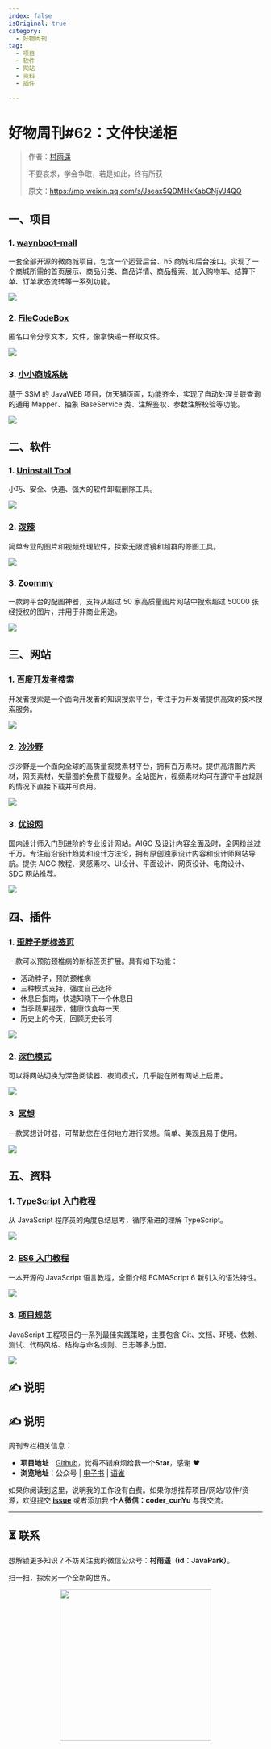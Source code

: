 ```yaml
---
index: false
isOriginal: true
category:
  - 好物周刊
tag:
  - 项目
  - 软件
  - 网站
  - 资料
  - 插件

---
```


# 好物周刊#62：文件快递柜

> 作者：[村雨遥](https://github.com/cunyu1943)
> 
> 不要哀求，学会争取，若是如此，终有所获
> 
> 原文：https://mp.weixin.qq.com/s/Jseax5QDMHxKabCNjVJ4QQ

## 一、项目

### 1. [waynboot-mall](https://github.com/wayn111/waynboot-admin)

一套全部开源的微商城项目，包含一个运营后台、h5 商城和后台接口。实现了一个商城所需的首页展示、商品分类、商品详情、商品搜索、加入购物车、结算下单、订单状态流转等一系列功能。

![](assets/0622-0628/1719226191696-a35e55d6-d363-4a47-bf24-4db1bc3667ea.webp)

### 2. [FileCodeBox](https://github.com/vastsa/FileCodeBox)

匿名口令分享文本，文件，像拿快递一样取文件。

![](assets/0622-0628/1719226280437-6eea3fdf-79b0-4764-a1c3-cdd28bb16eb5.webp)

### 3. [小小商城系统](https://github.com/xenv/S-mall-ssm)

基于 SSM 的 JavaWEB 项目，仿天猫页面，功能齐全，实现了自动处理关联查询的通用 Mapper、抽象 BaseService 类、注解鉴权、参数注解校验等功能。

![](assets/0622-0628/1719273648942-5e14a4e2-4c08-42e0-b89b-be2e294337dc.webp)

## 二、软件

### 1. [Uninstall Tool](https://crystalidea.com/uninstall-tool)

小巧、安全、快速、强大的软件卸载删除工具。

![](assets/0622-0628/1719226631807-a765d0cc-c25c-472b-9d96-3901bac0d741.webp)

### 2. [泼辣](https://www.polaxiong.com/)

简单专业的图片和视频处理软件，探索无限滤镜和超群的修图工具。

![](assets/0622-0628/1719273599149-4e6f9f25-7ebd-4de9-b720-e9e90d70c98e.webp)

### 3. [Zoommy](https://zoommyapp.com/)

一款跨平台的配图神器，支持从超过 50 家高质量图片网站中搜索超过 50000 张经授权的图片，并用于非商业用途。

![](assets/0622-0628/1719273630437-00208fa0-db06-480e-b47e-0b32f7f661e9.webp)

## 三、网站

### 1. [百度开发者搜索](https://kaifa.baidu.com/)

开发者搜索是一个面向开发者的知识搜索平台，专注于为开发者提供高效的技术搜索服务。

![](assets/0622-0628/1719225438125-466d6e51-cc56-4235-9765-b4ba3f5f8d9d.png)

### 2. [沙沙野](https://www.ssyer.com/)

沙沙野是一个面向全球的高质量视觉素材平台，拥有百万素材。提供高清图片素材，网页素材，矢量图的免费下载服务。全站图片，视频素材均可在遵守平台规则的情况下直接下载并可商用。

![](assets/0622-0628/1719273668792-ce323080-7a87-4f10-81ff-91b2546a5b2c.webp)

### 3. [优设网](https://www.uisdc.com/)

国内设计师入门到进阶的专业设计网站。AIGC 及设计内容全面及时，全网粉丝过千万。专注前沿设计趋势和设计方法论，拥有原创独家设计内容和设计师网站导航。提供 AIGC 教程、灵感素材、UI设计、平面设计、网页设计、电商设计、SDC 网站推荐。

![](assets/0622-0628/1719273682678-48b0b626-8d98-4db5-bdf1-312ebe6d1c24.webp)

## 四、插件

### 1. [歪脖子新标签页](https://chromewebstore.google.com/detail/ackimleclkemolnfcfajficenpbnaiba)

一款可以预防颈椎病的新标签页扩展。具有如下功能：

- 活动脖子，预防颈椎病
- 三种模式支持，强度自己选择
- 休息日指南，快速知晓下一个休息日
- 当季蔬果提示，健康饮食每一天
- 历史上的今天，回顾历史长河

![](assets/0622-0628/1719273710494-75e48b03-abe5-467a-8b73-c59a0d6475c3.webp)

### 2. [深色模式](https://chromewebstore.google.com/detail/gjjbmfigjpgnehjioicaalopaikcnheo)

可以将网站切换为深色阅读器、夜间模式，几乎能在所有网站上启用。

![](assets/0622-0628/1719273723486-183cad75-0929-4a9d-af2c-da1276a061e6.webp)

### 3. [冥想](https://chromewebstore.google.com/detail/andfohanhajengikbobaoblbdkmlkicp)

一款冥想计时器，可帮助您在任何地方进行冥想。简单、美观且易于使用。

![](assets/0622-0628/1719273736687-df305759-3d70-4f07-ab3c-7a03e62bcab5.webp)

## 五、资料

### 1. [TypeScript 入门教程](https://github.com/xcatliu/typescript-tutorial)

从 JavaScript 程序员的角度总结思考，循序渐进的理解 TypeScript。

![](assets/0622-0628/1719273770495-bdd445cc-96e7-4746-b6ec-d25c3c3b18b5.webp)

### 2. [ES6 入门教程](https://es6.ruanyifeng.com/)

一本开源的 JavaScript 语言教程，全面介绍 ECMAScript 6 新引入的语法特性。

![](assets/0622-0628/1719273791050-1946de80-88c8-4d45-8f68-866194b0c09b.webp)

### 3. [项目规范](https://github.com/elsewhencode/project-guidelines)

JavaScript 工程项目的一系列最佳实践策略，主要包含 Git、文档、环境、依赖、测试、代码风格、结构与命名规则、日志等多方面。

![](assets/0622-0628/1719273823417-22a369a5-58d4-42db-bae7-d16f827344eb.webp)

## ✍️ 说明

## ✍️ 说明

周刊专栏相关信息：

- **项目地址**：[Github](https://github.com/cunyu1943/weekly)，觉得不错麻烦给我一个**Star**，感谢 ❤️
- **浏览地址**：公众号 | [电子书](https://cunyu1943.github.io/weekly) | [语雀](https://yuque.com/cunyu1943/weekly)

如果你阅读到这里，说明我的工作没有白费。如果你想推荐项目/网站/软件/资源，欢迎提交 **[issue](https://github.com/cunyu1943/weekly/issues)** 或者添加我 **个人微信：coder_cunYu** 与我交流。

---

## ⏳ 联系

想解锁更多知识？不妨关注我的微信公众号：**村雨遥（id：JavaPark）**。

扫一扫，探索另一个全新的世界。

<center>
<img src="/contact/contact.png" width="300">
</center>



